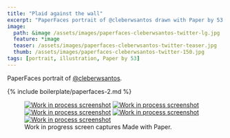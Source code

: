 ```yaml
---
title: "Plaid against the wall"
excerpt: "PaperFaces portrait of @cleberwsantos drawn with Paper by 53 on an iPad."
image: 
  path: &image /assets/images/paperfaces-cleberwsantos-twitter-lg.jpg 
  feature: *image
  teaser: /assets/images/paperfaces-cleberwsantos-twitter-teaser.jpg
  thumb: /assets/images/paperfaces-cleberwsantos-twitter-150.jpg
tags: [portrait, illustration, Paper by 53]
---
```


PaperFaces portrait of [@cleberwsantos](http://twitter.com/cleberwsantos).

{% include boilerplate/paperfaces-2.md %}

<figure class="third">
	<a href="{{ site.url }}/assets/images/paperfaces-cleberwsantos-process-1-lg.jpg"><img src="{{ site.url }}/assets/images/paperfaces-cleberwsantos-process-1-600.jpg" alt="Work in process screenshot"></a>
	<a href="{{ site.url }}/assets/images/paperfaces-cleberwsantos-process-2-lg.jpg"><img src="{{ site.url }}/assets/images/paperfaces-cleberwsantos-process-2-600.jpg" alt="Work in process screenshot"></a>
	<a href="{{ site.url }}/assets/images/paperfaces-cleberwsantos-process-3-lg.jpg"><img src="{{ site.url }}/assets/images/paperfaces-cleberwsantos-process-3-600.jpg" alt="Work in process screenshot"></a>
  <a href="{{ site.url }}/assets/images/paperfaces-cleberwsantos-process-4-lg.jpg"><img src="{{ site.url }}/assets/images/paperfaces-cleberwsantos-process-4-600.jpg" alt="Work in process screenshot"></a>
  <a href="{{ site.url }}/assets/images/paperfaces-cleberwsantos-process-5-lg.jpg"><img src="{{ site.url }}/assets/images/paperfaces-cleberwsantos-process-5-600.jpg" alt="Work in process screenshot"></a>
	<figcaption>Work in progress screen captures Made with Paper.</figcaption>
</figure>